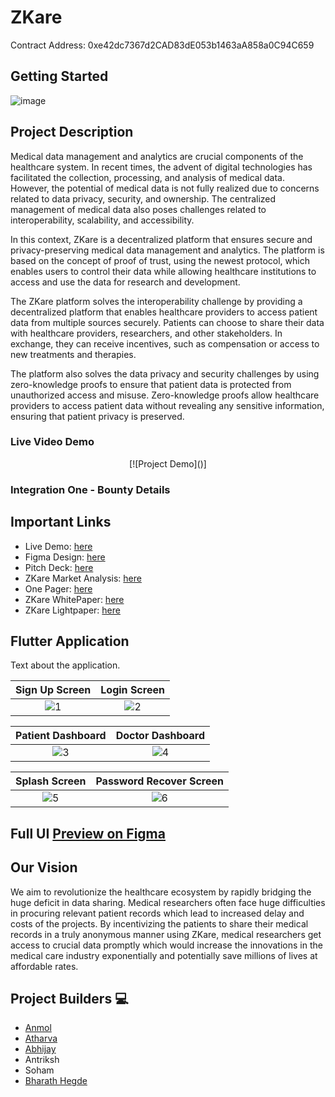 # ZKare

Contract Address: 0xe42dc7367d2CAD83dE053b1463aA858a0C94C659

## Getting Started

![image](https://github.com/zkareio/zkare/assets/64387054/bef7efce-2992-4508-ac6d-9abd19af1f84)

## Project Description

Medical data management and analytics are crucial components of the healthcare system. In recent times, the advent of digital technologies has facilitated the collection, processing, and analysis of medical data. However, the potential of medical data is not fully realized due to concerns related to data privacy, security, and ownership. The centralized management of medical data also poses challenges related to interoperability, scalability, and accessibility.

In this context, ZKare is a decentralized platform that ensures secure and privacy-preserving medical data management and analytics. The platform is based on the concept of proof of trust, using the newest protocol, which enables users to control their data while allowing healthcare institutions to access and use the data for research and development.

The ZKare platform solves the interoperability challenge by providing a decentralized platform that enables healthcare providers to access patient data from multiple sources securely. Patients can choose to share their data with healthcare providers, researchers, and other stakeholders. In exchange, they can receive incentives, such as compensation or access to new treatments and therapies.

The platform also solves the data privacy and security challenges by using zero-knowledge proofs to ensure that patient data is protected from unauthorized access and misuse. Zero-knowledge proofs allow healthcare providers to access patient data without revealing any sensitive information, ensuring that patient privacy is preserved.


### Live Video Demo

<div align="center">
  [![Project Demo]()]
</div>

### Integration One - Bounty Details


## Important Links

- Live Demo: [here]()
- Figma Design: [here](https://www.figma.com/file/MiZ7JG0ZV8DhlUCd7H67p4/zkare?type=design&node-id=0%3A1&mode=design&t=ohjq3h5q73fwn3AC-1)
- Pitch Deck: [here](https://app.pitch.com/app/player/556f9c21-06fb-439b-8b0c-48d7a6a5bb1e/fa27427c-20b8-4f1f-ae7d-dc85effb542c)
- ZKare Market Analysis: [here](https://drive.google.com/file/d/1sRJnYE_U30mE_iDTJu0N9UFIfko-Uhjl/view?usp=sharing)
- One Pager: [here](https://www.canva.com/design/DAFhv4i8mjM/9_Dc1MVH1XIuA6a8_f4aZA/edit?utm_content=DAFhv4i8mjM&utm_campaign=designshare&utm_medium=link2&utm_source=sharebutton)
- ZKare WhitePaper: [here](https://docs.google.com/document/d/1I-3QzZYsj6X8JH3WLG03y-GPajpOF-gl5GCqPt-_doA/edit)
- ZKare Lightpaper: [here](https://gamma.app/docs/Introducing-a-Privacy-Preserving-Data-Management-Protocol-for-Hea-jty7go7pdo6x9me?mode=doc)

## Flutter Application

Text about the application.

<div align="center">

| Sign Up Screen | Login Screen |
| :-------------: | :-------------: |
| ![1](https://github.com/zkareio/zkare-mobile/assets/64387054/8395c11c-ce7b-49c4-ac7c-7a0c7aa89470) | ![2](https://github.com/zkareio/zkare-mobile/assets/64387054/93de99fb-e121-4040-90aa-b47f6aabc048) |

| Patient Dashboard | Doctor Dashboard |
| :-------------: | :-------------: |
| ![3](https://github.com/zkareio/zkare-mobile/assets/64387054/077ef031-5e04-4015-9a7a-e17b27af4421) | ![4](https://github.com/zkareio/zkare-mobile/assets/64387054/2b04493d-0f20-4985-b32e-8b2a1569fb8e) |

| Splash Screen | Password Recover Screen |
| :-------------: | :-------------: |
| ![5](https://github.com/zkareio/zkare-mobile/assets/64387054/12d27bf8-5dc8-409f-b2bb-315632fc7168) | ![6](https://github.com/zkareio/zkare-mobile/assets/64387054/09467aff-2096-4da4-a70d-081c6e1c8a6d) |

</div>

## Full UI [Preview on Figma]()

## Our Vision
We aim to revolutionize the healthcare ecosystem by rapidly bridging the huge deficit in data sharing. Medical researchers often face huge difficulties in procuring relevant patient records which lead to increased delay and costs of the projects. By incentivizing the patients to share their medical records in a truly anonymous manner using ZKare, medical researchers get access to crucial data promptly which would increase the innovations in the medical care industry exponentially and potentially save millions of lives at affordable rates.

## Project Builders 💻

- [Anmol](https://twitter.com/anmol_twt)
- [Atharva](https://twitter.com/wired_hikari) 
- [Abhijay](https://twitter.com/CodeInVeins)
- Antriksh
- Soham
- [Bharath Hegde](https://twitter.com/BharathHegde12)
